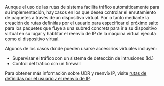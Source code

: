 Aunque el uso de las rutas de sistema facilita tráfico automáticamente para su implementación, hay casos en los que desea controlar el enrutamiento de paquetes a través de un dispositivo virtual. Por lo tanto mediante la creación de rutas definidas por el usuario para especificar el próximo salto para los paquetes que fluye a una subred concreta para ir a su dispositivo virtual en su lugar y habilitar el reenvío de IP de la máquina virtual ejecuta como el dispositivo virtual.

Algunos de los casos donde pueden usarse accesorios virtuales incluyen:

- Supervisar el tráfico con un sistema de detección de intrusiones (Id.)
- Control del tráfico con un firewall

Para obtener más información sobre UDR y reenvío IP, visite [rutas de definidas por el usuario y el reenvío de IP](../articles/virtual-network/virtual-networks-udr-overview.md).
